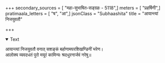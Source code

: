 +++
secondary_sources = [ "महा-सुभाषित-सङ्ग्रहः - 5118",]
meters = [ "प्रहर्षिणी",]
pratimaala_letters = [ "ष", "आ",]
jsonClass = "Subhaashita"
title = "आयान्त्यां निजयुवतौ"

+++

<details open><summary>Text</summary>

आयान्त्यां निजयुवतौ वनात् सशङ्कं बर्हाणामपरशिखण्डिनीं भरेण।  
आलोक्य व्यवदधतं पुरो मयूरं कामिन्यः श्रदधुरनार्जवं नरेषु॥
</details>
